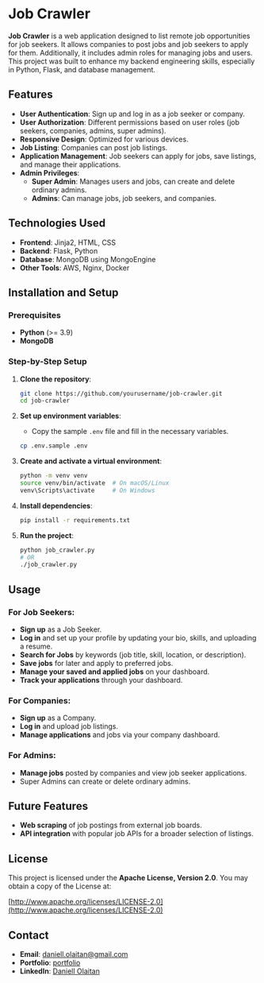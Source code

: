 # Job Crawler

**Job Crawler** is a web application designed to list remote job opportunities for job seekers. It allows companies to post jobs and job seekers to apply for them. Additionally, it includes admin roles for managing jobs and users. This project was built to enhance my backend engineering skills, especially in Python, Flask, and database management.

## Features

- **User Authentication**: Sign up and log in as a job seeker or company.
- **User Authorization**: Different permissions based on user roles (job seekers, companies, admins, super admins).
- **Responsive Design**: Optimized for various devices.
- **Job Listing**: Companies can post job listings.
- **Application Management**: Job seekers can apply for jobs, save listings, and manage their applications.
- **Admin Privileges**:
  - **Super Admin**: Manages users and jobs, can create and delete ordinary admins.
  - **Admins**: Can manage jobs, job seekers, and companies.

## Technologies Used

- **Frontend**: Jinja2, HTML, CSS
- **Backend**: Flask, Python
- **Database**: MongoDB using MongoEngine
- **Other Tools**: AWS, Nginx, Docker

## Installation and Setup

### Prerequisites

- **Python** (>= 3.9)
- **MongoDB**

### Step-by-Step Setup

1. **Clone the repository**:
   ```bash
   git clone https://github.com/yourusername/job-crawler.git
   cd job-crawler
   ```

2. **Set up environment variables**:
   - Copy the sample `.env` file and fill in the necessary variables.
   ```bash
   cp .env.sample .env
   ```

3. **Create and activate a virtual environment**:
   ```bash
   python -m venv venv
   source venv/bin/activate  # On macOS/Linux
   venv\Scripts\activate     # On Windows
   ```

4. **Install dependencies**:
   ```bash
   pip install -r requirements.txt
   ```

5. **Run the project**:
   ```bash
   python job_crawler.py
   # OR
   ./job_crawler.py
   ```

## Usage

### For Job Seekers:
- **Sign up** as a Job Seeker.
- **Log in** and set up your profile by updating your bio, skills, and uploading a resume.
- **Search for Jobs** by keywords (job title, skill, location, or description).
- **Save jobs** for later and apply to preferred jobs.
- **Manage your saved and applied jobs** on your dashboard.
- **Track your applications** through your dashboard.

### For Companies:
- **Sign up** as a Company.
- **Log in** and upload job listings.
- **Manage applications** and jobs via your company dashboard.

### For Admins:
- **Manage jobs** posted by companies and view job seeker applications.
- Super Admins can create or delete ordinary admins.

## Future Features

- **Web scraping** of job postings from external job boards.
- **API integration** with popular job APIs for a broader selection of listings.

## License

This project is licensed under the **Apache License, Version 2.0**. You may obtain a copy of the License at:

[http://www.apache.org/licenses/LICENSE-2.0](http://www.apache.org/licenses/LICENSE-2.0)

## Contact

- **Email**: [daniell.olaitan@gmail.com](mailto:daniell.olaitan@gmail.com)
- **Portfolio**: [portfolio](https://github.com/daniell-olaitan)
- **LinkedIn**: [Daniell Olaitan](https://www.linkedin.com/in/daniell-olaitan)
